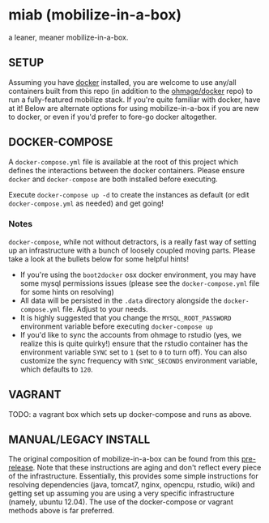 # miab (mobilize-in-a-box)
a leaner, meaner mobilize-in-a-box.

## SETUP
Assuming you have [docker](https://www.docker.com/) installed, you are welcome to use any/all containers built from this repo (in addition to the [ohmage/docker](https://github.com/ohmage/docker) repo) to run a fully-featured mobilize stack. If you're quite familiar with docker, have at it! Below are alternate options for using mobilize-in-a-box if you are new to docker, or even if you'd prefer to fore-go docker altogether. 

## DOCKER-COMPOSE
A `docker-compose.yml` file is available at the root of this project which defines the interactions between the docker containers.  Please ensure `docker` and `docker-compose` are both installed before executing.

Execute `docker-compose up -d` to create the instances as default (or edit `docker-compose.yml` as needed) and get going!

### Notes
`docker-compose`, while not without detractors, is a really fast way of setting up an infrastructure with a bunch of loosely coupled moving parts.  Please take a look at the bullets below for some helpful hints!

  * If you're using the `boot2docker` osx docker environment, you may have some mysql permissions issues (please see the `docker-compose.yml` file for some hints on resolving)
  * All data will be persisted in the `.data` directory alongside the `docker-compose.yml` file. Adjust to your needs.
  * It is highly suggested that you change the `MYSQL_ROOT_PASSWORD` environment variable before executing `docker-compose up`
  * If you'd like to sync the accounts from ohmage to rstudio (yes, we realize this is quite quirky!) ensure that the rstudio container has the environment variable `SYNC` set to `1` (set to `0` to turn off).  You can also customize the sync frequency with `SYNC_SECONDS` environment variable, which defaults to `120`.

## VAGRANT
TODO: a vagrant box which sets up docker-compose and runs as above. 


## MANUAL/LEGACY INSTALL
The original composition of mobilize-in-a-box can be found from this [pre-release](https://github.com/mobilizingcs-ops/mobilize-in-a-box/tree/v0.0.1-alpha#manual). Note that these instructions are aging and don't reflect every piece of the infrastructure. Essentially, this provides some simple instructions for resolving dependencies (java, tomcat7, nginx, opencpu, rstudio, wiki) and getting set up assuming you are using a very specific infrastructure (namely, ubuntu 12.04). The use of the docker-compose or vagrant methods above is far preferred.